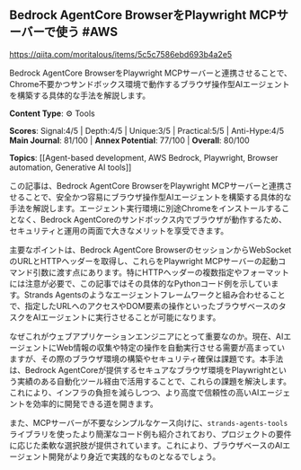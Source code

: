 ## Bedrock AgentCore BrowserをPlaywright MCPサーバーで使う #AWS

https://qiita.com/moritalous/items/5c5c7586ebd693b4a2e5

Bedrock AgentCore BrowserをPlaywright MCPサーバーと連携させることで、Chrome不要かつサンドボックス環境で動作するブラウザ操作型AIエージェントを構築する具体的な手法を解説します。

**Content Type**: ⚙️ Tools

**Scores**: Signal:4/5 | Depth:4/5 | Unique:3/5 | Practical:5/5 | Anti-Hype:4/5
**Main Journal**: 81/100 | **Annex Potential**: 77/100 | **Overall**: 80/100

**Topics**: [[Agent-based development, AWS Bedrock, Playwright, Browser automation, Generative AI tools]]

この記事は、Bedrock AgentCore BrowserをPlaywright MCPサーバーと連携させることで、安全かつ容易にブラウザ操作型AIエージェントを構築する具体的な手法を解説します。エージェント実行環境に別途Chromeをインストールすることなく、Bedrock AgentCoreのサンドボックス内でブラウザが動作するため、セキュリティと運用の両面で大きなメリットを享受できます。

主要なポイントは、Bedrock AgentCore BrowserのセッションからWebSocketのURLとHTTPヘッダーを取得し、これらをPlaywright MCPサーバーの起動コマンド引数に渡す点にあります。特にHTTPヘッダーの複数指定やフォーマットには注意が必要で、この記事ではその具体的なPythonコード例を示しています。Strands Agentsのようなエージェントフレームワークと組み合わせることで、指定したURLへのアクセスやDOM要素の操作といったブラウザベースのタスクをAIエージェントに実行させることが可能になります。

なぜこれがウェブアプリケーションエンジニアにとって重要なのか。現在、AIエージェントにWeb情報の収集や特定の操作を自動実行させる需要が高まっていますが、その際のブラウザ環境の構築やセキュリティ確保は課題です。本手法は、Bedrock AgentCoreが提供するセキュアなブラウザ環境をPlaywrightという実績のある自動化ツール経由で活用することで、これらの課題を解決します。これにより、インフラの負担を減らしつつ、より高度で信頼性の高いAIエージェントを効率的に開発できる道を開きます。

また、MCPサーバーが不要なシンプルなケース向けに、`strands-agents-tools`ライブラリを使ったより簡潔なコード例も紹介されており、プロジェクトの要件に応じた柔軟な選択肢が提供されています。これにより、ブラウザベースのAIエージェント開発がより身近で実践的なものとなるでしょう。
